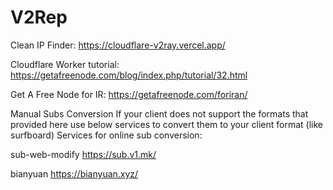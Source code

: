 # V2Rep

Clean IP Finder:
https://cloudflare-v2ray.vercel.app/

Cloudflare Worker tutorial:
https://getafreenode.com/blog/index.php/tutorial/32.html

Get A Free Node for IR:
https://getafreenode.com/foriran/

Manual Subs Conversion
If your client does not support the formats that provided here use below services to convert them to your client format (like surfboard)
Services for online sub conversion:

sub-web-modify
https://sub.v1.mk/

bianyuan
https://bianyuan.xyz/
